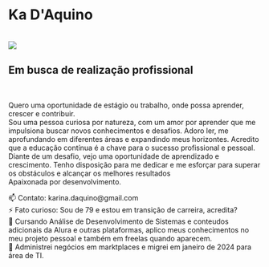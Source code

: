<h1>Ka D'Aquino</h1><br>
<img src="https://avatars.githubusercontent.com/u/73259119?v=4"><br>
<h2>Em busca de realização profissional</h2><br>
<p> Quero uma oportunidade de estágio ou trabalho, onde possa aprender, crescer e contribuir.<br>
Sou uma pessoa curiosa por natureza, com um amor por aprender que me impulsiona buscar novos conhecimentos e desafios. Adoro ler, me aprofundando em diferentes áreas e expandindo meus horizontes. Acredito que a educação contínua é a chave para o sucesso profissional e pessoal.<br> Diante de um desafio, vejo uma oportunidade de aprendizado e crescimento. Tenho disposição para me dedicar e me esforçar para superar os obstáculos e alcançar os melhores resultados<br> Apaixonada por desenvolvimento.</p>
<p>
  📫 Contato: karina.daquino@gmail.com <br>
  ⚡ Fato curioso: Sou de 79 e estou em transição de carreira, acredita?<br>
  🌱 Cursando Análise de Desenvolvimento de Sistemas e conteudos adicionais da Alura e outras plataformas, aplico meus conhecimentos no meu <a href="https://sustentabilidade-xi.vercel.app/" style="text-decoration: none;">projeto pessoal</a> e também em freelas quando aparecem.<br>
  👯 Administrei negócios em marktplaces e migrei em janeiro de 2024 para área de TI.<br>
</p>
